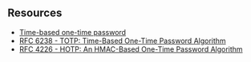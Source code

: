 ## Resources

- [Time-based one-time password](https://en.wikipedia.org/wiki/Time-based_one-time_password)
- [RFC 6238 - TOTP: Time-Based One-Time Password Algorithm](https://datatracker.ietf.org/doc/html/rfc6238)
- [RFC 4226 - HOTP: An HMAC-Based One-Time Password Algorithm](https://datatracker.ietf.org/doc/html/rfc6238)
